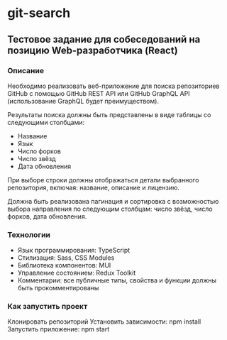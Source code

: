 # git-search
## Тестовое задание для собеседований на позицию Web-разработчика (React)

### Описание
Необходимо реализовать веб-приложение для поиска репозиториев GitHub с помощью GitHub REST API или GitHub GraphQL API (использование GraphQL будет преимуществом).

Результаты поиска должны быть представлены в виде таблицы со следующими столбцами:
 - Название
 - Язык
 - Число форков
 - Число звёзд
 - Дата обновления
   
При выборе строки должны отображаться детали выбранного репозитория, включая: название, описание и лицензию.

Должна быть реализована пагинация и сортировка с возможностью выбора направления по следующим столбцам: число звёзд, число форков, дата обновления.

### Технологии
 - Язык программирования: TypeScript
 - Стилизация: Sass, CSS Modules
 - Библиотека компонентов: MUI
 - Управление состоянием: Redux Toolkit
 - Комментарии: все публичные типы, свойства и функции должны быть прокомментированы


### Как запустить проект
Клонировать репозиторий
Установить зависимости: npm install
Запустить приложение: npm start

